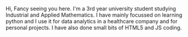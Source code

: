 Hi,
Fancy seeing you here. I'm a 3rd year university student studying Industrial and Applied Mathematics.
I have mainly focussed on learning python and I use it for data analytics in a healthcare company and for personal projects.
I have also done small bits of HTML5 and JS coding.
